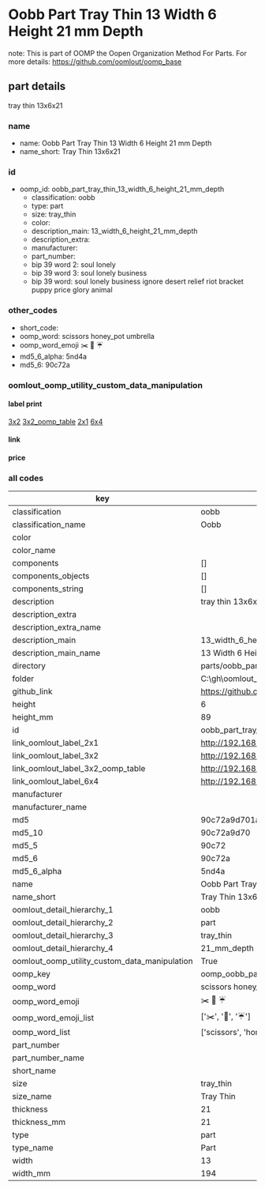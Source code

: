 # Oobb Part Tray Thin 13 Width 6 Height 21 mm Depth  

note: This is part of OOMP the Oopen Organization Method For Parts. For more details: https://github.com/oomlout/oomp_base

##  part details
  



tray thin 13x6x21



### name
* name: Oobb Part Tray Thin 13 Width 6 Height 21 mm Depth
* name_short: Tray Thin 13x6x21 
### id
* oomp_id: oobb_part_tray_thin_13_width_6_height_21_mm_depth
  * classification: oobb
  * type: part
  * size: tray_thin
  * color: 
  * description_main: 13_width_6_height_21_mm_depth
  * description_extra: 
  * manufacturer: 
  * part_number: 
  * bip 39 word 2: soul lonely
  * bip 39 word 3: soul lonely business
  * bip 39 word: soul lonely business ignore desert relief riot bracket puppy price glory animal

### other_codes
* short_code: 
* oomp_word: scissors honey_pot umbrella
* oomp_word_emoji :scissors: :honey_pot: :umbrella:
* md5_6_alpha: 5nd4a
* md5_6: 90c72a






### oomlout_oomp_utility_custom_data_manipulation
#### label print
[3x2](http://192.168.1.245:1112/?label=oomp%205nd4a)
[3x2_oomp_table](http://192.168.1.108:1112/?label=oomp%205nd4a)
[2x1](http://192.168.1.242:1112/?label=oomp%205nd4a)
[6x4](http://192.168.1.55:1112/?label=oomp%205nd4a)    

#### link

                              

#### price







### all codes 
| key | value |  
| --- | --- |  
| classification | oobb |  
| classification_name | Oobb |  
| color |  |  
| color_name |  |  
| components | [] |  
| components_objects | [] |  
| components_string | [] |  
| description | tray thin 13x6x21 |  
| description_extra |  |  
| description_extra_name |  |  
| description_main | 13_width_6_height_21_mm_depth |  
| description_main_name | 13 Width 6 Height 21 mm Depth |  
| directory | parts/oobb_part_tray_thin_13_width_6_height_21_mm_depth |  
| folder | C:\gh\oomlout_oobb_version_4_generated_parts\parts\oobb_part_tray_thin_13_width_6_height_21_mm_depth |  
| github_link | https://github.com/oomlout/oomlout_oomp_part_src/tree/main/parts/oobb_part_tray_thin_13_width_6_height_21_mm_depth |  
| height | 6 |  
| height_mm | 89 |  
| id | oobb_part_tray_thin_13_width_6_height_21_mm_depth |  
| link_oomlout_label_2x1 | http://192.168.1.242:1112/?label=oomp%205nd4a |  
| link_oomlout_label_3x2 | http://192.168.1.245:1112/?label=oomp%205nd4a |  
| link_oomlout_label_3x2_oomp_table | http://192.168.1.108:1112/?label=oomp%205nd4a |  
| link_oomlout_label_6x4 | http://192.168.1.55:1112/?label=oomp%205nd4a |  
| manufacturer |  |  
| manufacturer_name |  |  
| md5 | 90c72a9d701ad746d51dd70c3e20ee7d |  
| md5_10 | 90c72a9d70 |  
| md5_5 | 90c72 |  
| md5_6 | 90c72a |  
| md5_6_alpha | 5nd4a |  
| name | Oobb Part Tray Thin 13 Width 6 Height 21 mm Depth |  
| name_short | Tray Thin 13x6x21  |  
| oomlout_detail_hierarchy_1 | oobb |  
| oomlout_detail_hierarchy_2 | part |  
| oomlout_detail_hierarchy_3 | tray_thin |  
| oomlout_detail_hierarchy_4 | 21_mm_depth |  
| oomlout_oomp_utility_custom_data_manipulation | True |  
| oomp_key | oomp_oobb_part_tray_thin_13_width_6_height_21_mm_depth |  
| oomp_word | scissors honey_pot umbrella |  
| oomp_word_emoji | :scissors: :honey_pot: :umbrella: |  
| oomp_word_emoji_list | [':scissors:', ':honey_pot:', ':umbrella:'] |  
| oomp_word_list | ['scissors', 'honey_pot', 'umbrella'] |  
| part_number |  |  
| part_number_name |  |  
| short_name |  |  
| size | tray_thin |  
| size_name | Tray Thin |  
| thickness | 21 |  
| thickness_mm | 21 |  
| type | part |  
| type_name | Part |  
| width | 13 |  
| width_mm | 194 |  
